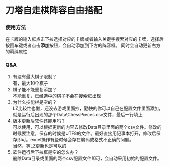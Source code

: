 # 刀塔自走棋阵容自由搭配

### 使用方法
  在卡牌的输入框点击下拉选择对应的卡牌或者输入关键字搜索对应的卡牌，选择后按回车键或者点击**添加**按钮，会自动添加到下方的阵容框。
同时会自动更新右方的羁绊属性

### Q&A
1. 有没有最大棋子限制？  
有，最大10个棋子
2. 棋子能不能重复添加？  
不能重复，已经选中的棋子不会在搜索框出现
3. 为什么技能栏是空的？  
LZ比较忙也懒，还没去游戏里面抄，勤快的你可以自己在配置文件里面添加，就是运行后出现的那个Data\\ChessPieces.csv文件，最后一行填上
4. 版本更新后软件还能用吗？  
可以使用，可以根据更新的内容去修改Data目录里面的两个csv文件。修改的时候要注意，保存的时候是UTF8的文件。最好直接用记事本打开，修改后保存即可。excel操作有些时候会存在编码或格式不正确的问题。  
当然，等LZ更新也是可以的
5. 软件运行后下拉框是空的怎么办？  
删除Data目录或里面的两个csv配置文件即可，会自动采用初始的配置文件。
